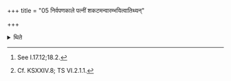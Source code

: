 +++
title = "05 निर्वपणकाले पत्नीं शकटमन्वारम्भयित्वातिथ्यन्"

+++

<details><summary>थिते</summary>

5. At the time of taking out (the sacrificial material),[^1] having caused the wife of the sacrificer to hold the cart,[^2] (the Adhvaryu) pours out the material for the Ātithyā (-offering).  


[^1]: See I.17.12;18.2.  


[^2]: Cf. KSXXIV.8; TS VI.2.1.1.  
</details>

